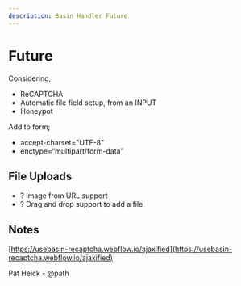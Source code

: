 ```yaml
---
description: Basin Handler Future
---
```


# Future

Considering;&#x20;

* ReCAPTCHA
* Automatic file field setup, from an INPUT&#x20;
* Honeypot

Add to form;

* accept-charset="UTF-8"
* enctype=“multipart/form-data”&#x20;

## File Uploads&#x20;

* ? Image from URL support
* ? Drag and drop support to add a file

## Notes

[https://usebasin-recaptcha.webflow.io/ajaxified](https://usebasin-recaptcha.webflow.io/ajaxified)

Pat Heick - @path
